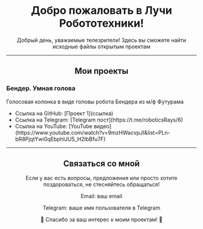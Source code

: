 <!-- Заголовок -->
<h1 align="center">Добро пожаловать в Лучи Робототехники!</h1>

<!-- Интро -->
<p align="center">Добрый день, уважаемые телезрители! Здесь вы сможете найти исходные файлы открытым проектам</p>

<!-- Разделительная линия -->
<hr>

<!-- Секция Проекты -->
<h2 align="center">Мои проекты</h2>

<!-- Бендер - Умная голова. -->
<h3>Бендер. Умная голова</h3>
<p>Голосовая колонка в виде головы робота Бендера из м/ф Футурама</p>
<ul>
  <li>Ссылка на GitHub: [Проект 1](ссылка)</li>
  <li>Ссылка на Telegram: [Telegram пост](https://t.me/roboticsRays/6)</li>
  <li>Ссылка на YouTube: [YouTube видео](https://www.youtube.com/watch?v=9mzHWacvpJI&list=PLn-bR8PjqtYwi0qEbphlJU5_H2lbBfu7F)</li>
</ul>


<!-- Разделительная линия -->
<hr>

<!-- Секция Контакты -->
<h2 align="center">Связаться со мной</h2>
<p align="center">Если у вас есть вопросы, предложения или просто хотите поздороваться, не стесняйтесь обращаться!</p>
<p align="center">Email: ваш email</p>
<p align="center">Telegram: ваше имя пользователя в Telegram</p>

<!-- Эмоджи-робот -->
<p align="center">🤖 Спасибо за ваш интерес к моим проектам! 🤖</p>
